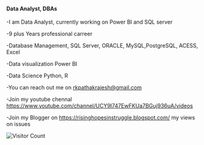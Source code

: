 #### Data Analyst, DBAs

-I am Data Analyst, currently working on Power BI and SQL server

-9 plus Years professional carreer

-Database Management, SQL Server, ORACLE, MySQL,PostgreSQL, ACESS, Excel

-Data visualization Power BI

-Data Science Python, R

-You can reach out me on rkpathakrajesh@gmail.com

-Join my youtube chennal https://www.youtube.com/channel/UCY9I747EwFKUa7BGuj936uA/videos

-Join my Blogger on https://risinghopesinstruggle.blogspot.com/ my views on issues


![Visitor Count](https://profile-counter.glitch.me/{rkpathakrajesh}/count.svg)
<!--### Hi there 👋-->



<!--
**rkpathakrajesh/rkpathakrajesh** is a ✨ _special_ ✨ repository because its `README.md` (this file) appears on your GitHub profile.

Here are some ideas to get you started:

- 🔭 I’m currently working on ...
- 🌱 I’m currently learning ...
- 👯 I’m looking to collaborate on ...
- 🤔 I’m looking for help with ...
- 💬 Ask me about ...
- 📫 How to reach me: ...
- 😄 Pronouns: ...
- ⚡ Fun fact: ...
-->
